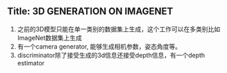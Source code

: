 ## Title: 3D GENERATION ON IMAGENET
1. 之前的3D模型只能在单一类别的数据集上生成，这个工作可以在多类别比如ImageNet数据集上生成
2. 有一个camera generator, 能够生成相机参数，姿态角度等。
3. discriminator除了接受生成的3d信息还接受depth信息，有一个depth estimator